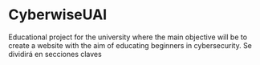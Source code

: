 # CyberwiseUAI
Educational project for the university where the main objective will be to create a website with the aim of educating beginners in cybersecurity.
Se dividirá en secciones claves
